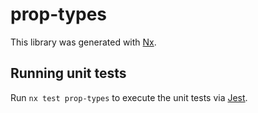 # prop-types

This library was generated with [Nx](https://nx.dev).

## Running unit tests

Run `nx test prop-types` to execute the unit tests via [Jest](https://jestjs.io).
